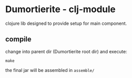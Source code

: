 # Dumortierite - clj-module

clojure lib designed to provide setup for main component.

## compile

change into parent dir (Dumortierite root dir) and execute:

```shell
make
```

the final jar will be assembled in `assemble/`
